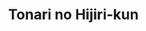 --- 
title: "Tonari no Hijiri-kun"
publishdate: "2019-2-2T16:48:46+02:00"
src: "https://365manga.net/manga/tonari-no-hijiri-kun"
image: "https://data.365manga.net/images/thumbnails/30664-tonari-no-hijiri-kun.jpg"
description: " A collection of 4 cute school life romance stories about first loves: • Tonari no Hijiri-kun - This is a tale about a girl named Megumi, and two brothers who are as different as night and day. Add a bit of tennis and there you go. • Dakishi Metai!! - Mirai's family had a tragic accident and so since he was young he went to live…"
---
